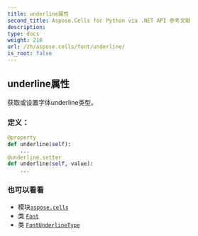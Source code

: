 ```yaml
---
title: underline属性
second_title: Aspose.Cells for Python via .NET API 参考文献
description:
type: docs
weight: 210
url: /zh/aspose.cells/font/underline/
is_root: false
---
```

## underline属性

获取或设置字体underline类型。
### 定义：
```python
@property
def underline(self):
    ...
@underline.setter
def underline(self, value):
    ...
```

### 也可以看看
* 模块[`aspose.cells`](../../)
* 类 [`Font`](/cells/python-net/zh/aspose.cells/font)
* 类 [`FontUnderlineType`](/cells/python-net/zh/aspose.cells/fontunderlinetype)
